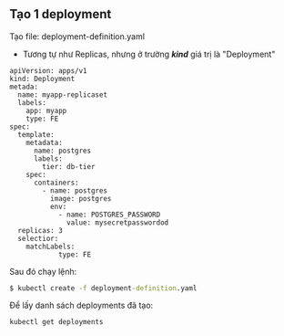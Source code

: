 # 
## Tạo 1 deployment
Tạo file: deployment-definition.yaml
- Tương tự như Replicas, nhưng ở trường ___kind___ giá trị là "Deployment"
```file
apiVersion: apps/v1
kind: Deployment
metada:
  name: myapp-replicaset
  labels:
    app: myapp
    type: FE
spec:
  template:
    metadata:
      name: postgres
      labels:
        tier: db-tier
    spec:
      containers:
        - name: postgres
          image: postgres
          env:
            - name: POSTGRES_PASSWORD
              value: mysecretpasswordod
  replicas: 3
  selectior:
    matchLabels:
			type: FE
```
Sau đó chạy lệnh:
```cmd
$ kubectl create -f deployment-definition.yaml
```

Để lấy danh sách deployments đã tạo:
```cmd
kubectl get deployments
```